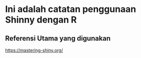 # Ini adalah catatan penggunaan Shinny dengan R



## Referensi Utama yang digunakan
https://mastering-shiny.org/ 
